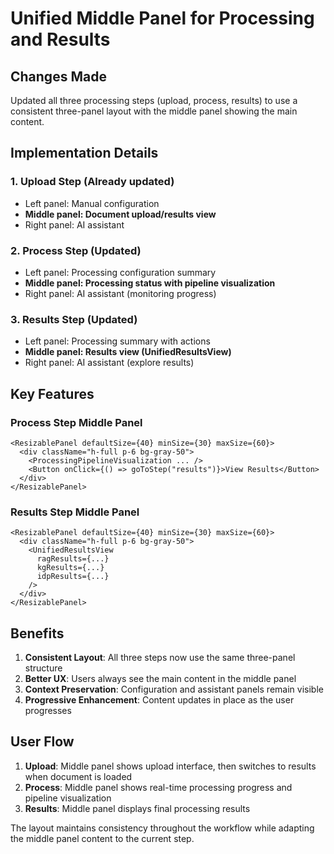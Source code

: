 # Unified Middle Panel for Processing and Results

## Changes Made
Updated all three processing steps (upload, process, results) to use a consistent three-panel layout with the middle panel showing the main content.

## Implementation Details

### 1. Upload Step (Already updated)
- Left panel: Manual configuration
- **Middle panel: Document upload/results view**
- Right panel: AI assistant

### 2. Process Step (Updated)
- Left panel: Processing configuration summary
- **Middle panel: Processing status with pipeline visualization**
- Right panel: AI assistant (monitoring progress)

### 3. Results Step (Updated)
- Left panel: Processing summary with actions
- **Middle panel: Results view (UnifiedResultsView)**
- Right panel: AI assistant (explore results)

## Key Features

### Process Step Middle Panel
```tsx
<ResizablePanel defaultSize={40} minSize={30} maxSize={60}>
  <div className="h-full p-6 bg-gray-50">
    <ProcessingPipelineVisualization ... />
    <Button onClick={() => goToStep("results")}>View Results</Button>
  </div>
</ResizablePanel>
```

### Results Step Middle Panel
```tsx
<ResizablePanel defaultSize={40} minSize={30} maxSize={60}>
  <div className="h-full p-6 bg-gray-50">
    <UnifiedResultsView
      ragResults={...}
      kgResults={...}
      idpResults={...}
    />
  </div>
</ResizablePanel>
```

## Benefits

1. **Consistent Layout**: All three steps now use the same three-panel structure
2. **Better UX**: Users always see the main content in the middle panel
3. **Context Preservation**: Configuration and assistant panels remain visible
4. **Progressive Enhancement**: Content updates in place as the user progresses

## User Flow

1. **Upload**: Middle panel shows upload interface, then switches to results when document is loaded
2. **Process**: Middle panel shows real-time processing progress and pipeline visualization
3. **Results**: Middle panel displays final processing results

The layout maintains consistency throughout the workflow while adapting the middle panel content to the current step.